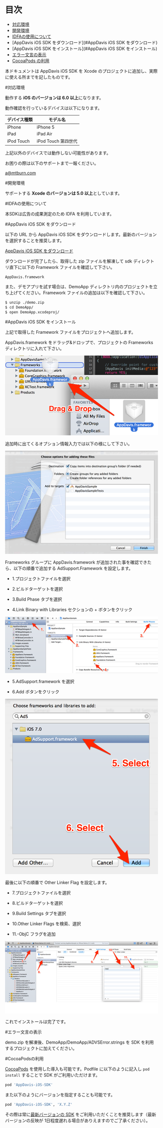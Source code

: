 # 目次

* [対応環境](#対応環境)
* [開発環境](#開発環境)
* [IDFAの使用について](#IDFAの使用について)
* [AppDavis iOS SDK をダウンロード](#AppDavis iOS SDK をダウンロード)
* [AppDavis iOS SDK をインストール](#AppDavis iOS SDK をインストール)
* [エラー文言の表示](#エラー文言の表示)
* [CocoaPods の利用](#cocoapodsの利用)

本ドキュメントは AppDavis iOS SDK を Xcode のプロジェクトに追加し、実際に使える所までを記したものです。

#対応環境

動作する **iOS のバージョンは 6.0 以上**になります。

動作確認を行っているデバイスは以下になります。

| デバイス種類 |                    モデル名                     |
|--------------|-------------------------------------------------|
|    iPhone    |             iPhone 5                            |
|     iPad     |              iPad Air                           |
|  iPod Touch  |        iPod Touch 第四世代                      |

上記以外のデバイスでは動作しない可能性があります。

お困りの際は以下のサポートまで一報ください。

[a@mtburn.com](a@mtburn.com)

#開発環境

サポートする **Xcode のバージョンは 5.0 以上**としています。

#IDFAの使用について

本SDKは広告の成果測定のため IDFA を利用しています。

#AppDavis iOS SDK をダウンロード

以下の URL から AppDavis iOS SDK をダウンロードします。最新のバージョンを選択することを推奨します。

[AppDavis iOS SDK をダウンロード](https://github.com/mtburn/MTBurn-iOS-SDK-Install-Guide/releases)

ダウンロードが完了したら、取得した zip ファイルを解凍して sdk ディレクトリ直下に以下の Framework ファイルを確認して下さい。

```
AppDavis.framework
```

また、デモアプリを試す場合は、DemoApp ディレクトリ内のプロジェクトを立ち上げてください。Framework ファイルの追加は以下を確認して下さい。

```
$ unzip ./demo.zip
$ cd DemoApp/
$ open DemoApp.xcodeproj/
```

#AppDavis iOS SDK をインストール

上記で取得した Framework ファイルをプロジェクトへ追加します。

AppDavis.framework をドラッグ&ドロップで、プロジェクトの Frameworks ディレクトリに入れて下さい。


![](Install_SDK_Guide_Images/framework_add.png)


追加時に出てくるオプション情報入力では以下の様にして下さい。


![](Install_SDK_Guide_Images/choose_options.png)


Frameworks グループに AppDavis.framework が追加された事を確認できたら、以下の順番で追加する AdSupport.Framework を設定します。

- 1.プロジェクトファイルを選択

- 2.ビルドターゲットを選択

- 3.Build Phase タブを選択

- 4.Link Binary with Libraries セクションの + ボタンをクリック


![](Install_SDK_Guide_Images/goto_build_phases.png)


- 5.AdSupport.framework を選択

- 6.Add ボタンをクリック


![](Install_SDK_Guide_Images/select_adsupport_framework.png)

最後に以下の順番で Other Linker Flag を設定します。

- 7.プロジェクトファイルを選択

- 8.ビルドターゲットを選択

- 9.Build Settings タブを選択

- 10.Other Linker Flags を検索、選択

- 11.-ObjC フラグを追加

![](Install_SDK_Guide_Images/other_linker_flags.png)

これでインストールは完了です。

#エラー文言の表示

demo.zip を解凍後、DemoApp/DemoApp/ADVSError.strings を SDK を利用するプロジェクトに加えてください。

#CocoaPodsの利用

[CocoaPods](http://cocoapods.org/) を使用した導入も可能です。Podfile に以下のように記入し `pod install` することで SDK がご利用いただけます。

```ruby
pod 'AppDavis-iOS-SDK'
```

また以下のようにバージョンを指定することも可能です。

```ruby
pod 'AppDavis-iOS-SDK', 'X.Y.Z'
```

その際は常に[最新バージョンの SDK](http://cocoapods.org/?q=AppDavis-ios-sdk) をご利用いただくことを推奨します（最新バージョンの反映が 1日程度遅れる場合がありえますのでご了承ください）。
